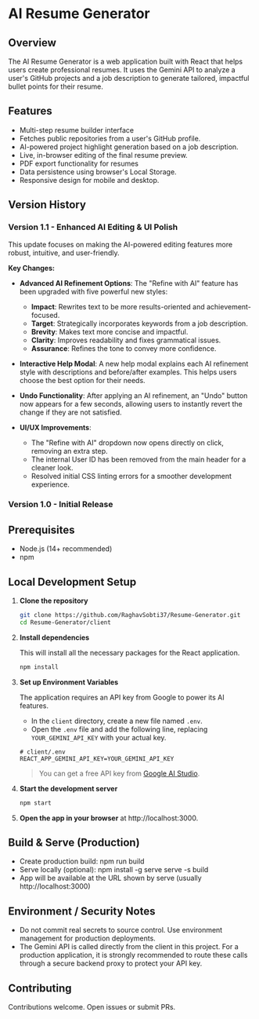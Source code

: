 # AI Resume Generator

## Overview
The AI Resume Generator is a web application built with React that helps users create professional resumes. It uses the Gemini API to analyze a user's GitHub projects and a job description to generate tailored, impactful bullet points for their resume.

## Features
- Multi-step resume builder interface
- Fetches public repositories from a user's GitHub profile.
- AI-powered project highlight generation based on a job description.
- Live, in-browser editing of the final resume preview.
- PDF export functionality for resumes
- Data persistence using browser's Local Storage.
- Responsive design for mobile and desktop.

## Version History

### Version 1.1 - Enhanced AI Editing & UI Polish

This update focuses on making the AI-powered editing features more robust, intuitive, and user-friendly.

**Key Changes:**

*   **Advanced AI Refinement Options**: The "Refine with AI" feature has been upgraded with five powerful new styles:
    *   **Impact**: Rewrites text to be more results-oriented and achievement-focused.
    *   **Target**: Strategically incorporates keywords from a job description.
    *   **Brevity**: Makes text more concise and impactful.
    *   **Clarity**: Improves readability and fixes grammatical issues.
    *   **Assurance**: Refines the tone to convey more confidence.

*   **Interactive Help Modal**: A new help modal explains each AI refinement style with descriptions and before/after examples. This helps users choose the best option for their needs.

*   **Undo Functionality**: After applying an AI refinement, an "Undo" button now appears for a few seconds, allowing users to instantly revert the change if they are not satisfied.

*   **UI/UX Improvements**:
    *   The "Refine with AI" dropdown now opens directly on click, removing an extra step.
    *   The internal User ID has been removed from the main header for a cleaner look.
    *   Resolved initial CSS linting errors for a smoother development experience.

### Version 1.0 - Initial Release

## Prerequisites
- Node.js (14+ recommended)
- npm

## Local Development Setup

1. **Clone the repository**
   ```bash
   git clone https://github.com/RaghavSobti37/Resume-Generator.git
   cd Resume-Generator/client
   ```

2. **Install dependencies**

   This will install all the necessary packages for the React application.
   ```bash
   npm install
   ```

3. **Set up Environment Variables**

   The application requires an API key from Google to power its AI features.
   
   - In the `client` directory, create a new file named `.env`.
   - Open the `.env` file and add the following line, replacing `YOUR_GEMINI_API_KEY` with your actual key.

   ```env
   # client/.env
   REACT_APP_GEMINI_API_KEY=YOUR_GEMINI_API_KEY
   ```
   > You can get a free API key from [Google AI Studio](https://aistudio.google.com/app/apikey).

4. **Start the development server**
   ```bash
   npm start
   ```

5. **Open the app in your browser** at http://localhost:3000.

## Build & Serve (Production)
- Create production build:
  npm run build
- Serve locally (optional):
  npm install -g serve
  serve -s build
- App will be available at the URL shown by serve (usually http://localhost:3000)

## Environment / Security Notes
- Do not commit real secrets to source control. Use environment management for production deployments.
- The Gemini API is called directly from the client in this project. For a production application, it is strongly recommended to route these calls through a secure backend proxy to protect your API key.

## Contributing
Contributions welcome. Open issues or submit PRs.
